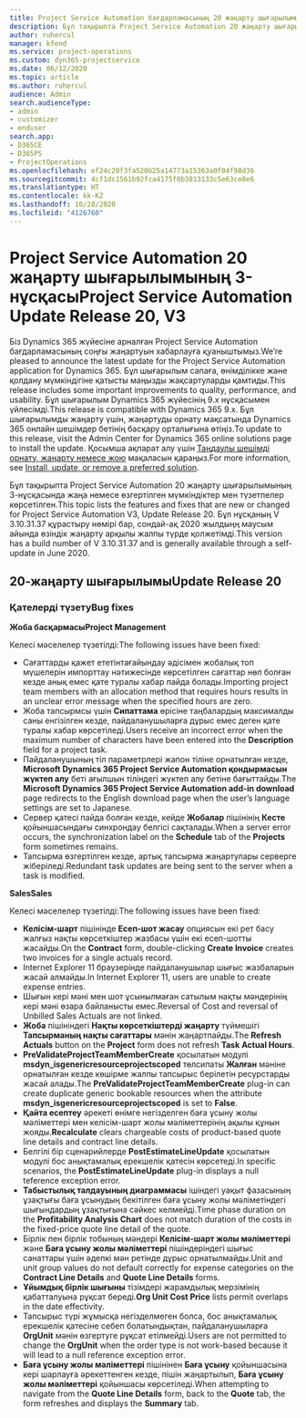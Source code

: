 ```yaml
---
title: Project Service Automation бағдарламасының 20 жаңарту шығарылымы, 3-нұсқасындағы жаңалықтар немесе өзгерістер
description: Бұл тақырыпта Project Service Automation 20 жаңарту шығарылымының 3-нұсқасында қолжетімді мүмкіндіктер мен түзетпелер көрсетілген
author: ruhercul
manager: kfend
ms.service: project-operations
ms.custom: dyn365-projectservice
ms.date: 06/12/2020
ms.topic: article
ms.author: ruhercul
audience: Admin
search.audienceType:
- admin
- customizer
- enduser
search.app:
- D365CE
- D365PS
- ProjectOperations
ms.openlocfilehash: ef24c20f3fa520b25a14773a15363a0f04f98d36
ms.sourcegitcommit: 4cf1dc1561b92fca4175f0b3813133c5e63ce8e6
ms.translationtype: HT
ms.contentlocale: kk-KZ
ms.lasthandoff: 10/28/2020
ms.locfileid: "4126760"
---
```

# <a name="project-service-automation-update-release-20-v3"></a><span data-ttu-id="af074-103">Project Service Automation 20 жаңарту шығарылымының 3-нұсқасы</span><span class="sxs-lookup"><span data-stu-id="af074-103">Project Service Automation Update Release 20, V3</span></span>

<span data-ttu-id="af074-104">Біз Dynamics 365 жүйесіне арналған Project Service Automation бағдарламасының соңғы жаңартуын хабарлауға қуаныштымыз.</span><span class="sxs-lookup"><span data-stu-id="af074-104">We’re pleased to announce the latest update for the Project Service Automation application for Dynamics 365.</span></span> <span data-ttu-id="af074-105">Бұл шығарылым сапаға, өнімділікке және қолдану мүмкіндігіне қатысты маңызды жақсартуларды қамтиды.</span><span class="sxs-lookup"><span data-stu-id="af074-105">This release includes some important improvements to quality, performance, and usability.</span></span> <span data-ttu-id="af074-106">Бұл шығарылым Dynamics 365 жүйесінің 9.x нұсқасымен үйлесімді.</span><span class="sxs-lookup"><span data-stu-id="af074-106">This release is compatible with Dynamics 365 9.x.</span></span> <span data-ttu-id="af074-107">Бұл шығарылымды жаңарту үшін, жаңартуды орнату мақсатында Dynamics 365 онлайн шешімдер бетінің басқару орталығына өтіңіз.</span><span class="sxs-lookup"><span data-stu-id="af074-107">To update to this release, visit the Admin Center for Dynamics 365 online solutions page to install the update.</span></span> <span data-ttu-id="af074-108">Қосымша ақпарат алу үшін [Таңдаулы шешімді орнату, жаңарту немесе жою](https://docs.microsoft.com/power-platform/admin/install-remove-preferred-solution) мақаласын қараңыз.</span><span class="sxs-lookup"><span data-stu-id="af074-108">For more information, see [Install, update, or remove a preferred solution](https://docs.microsoft.com/power-platform/admin/install-remove-preferred-solution).</span></span>

<span data-ttu-id="af074-109">Бұл тақырыпта Project Service Automation 20 жаңарту шығарылымының 3-нұсқасында жаңа немесе өзгертілген мүмкіндіктер мен түзетпелер көрсетілген.</span><span class="sxs-lookup"><span data-stu-id="af074-109">This topic lists the features and fixes that are new or changed for Project Service Automation V3, Update Release 20.</span></span> <span data-ttu-id="af074-110">Бұл нұсқаның V 3.10.31.37 құрастыру нөмірі бар, сондай-ақ 2020 жылдыңң маусым айында өзіндік жаңарту арқылы жалпы түрде қолжетімді.</span><span class="sxs-lookup"><span data-stu-id="af074-110">This version has a build number of V 3.10.31.37 and is generally available through a self-update in June 2020.</span></span>

## <a name="update-release-20"></a><span data-ttu-id="af074-111">20-жаңарту шығарылымы</span><span class="sxs-lookup"><span data-stu-id="af074-111">Update Release 20</span></span>

### <a name="bug-fixes"></a><span data-ttu-id="af074-112">Қателерді түзету</span><span class="sxs-lookup"><span data-stu-id="af074-112">Bug fixes</span></span>

<span data-ttu-id="af074-113">**Жоба басқармасы**</span><span class="sxs-lookup"><span data-stu-id="af074-113">**Project Management**</span></span>

<span data-ttu-id="af074-114">Келесі мәселелер түзетілді:</span><span class="sxs-lookup"><span data-stu-id="af074-114">The following issues have been fixed:</span></span>

- <span data-ttu-id="af074-115">Сағаттарды қажет ететінтағайындау әдісімен жобалық топ мүшелерін импорттау нәтижесінде көрсетілген сағаттар нөл болған кезде анық емес қате туралы хабар пайда болады.</span><span class="sxs-lookup"><span data-stu-id="af074-115">Importing project team members with an allocation method that requires hours results in an unclear error message when the specified hours are zero.</span></span>
- <span data-ttu-id="af074-116">Жоба тапсырмсы үшін **Сипаттама** өрісіне таңбалардың максималды саны енгізілген кезде, пайдаланушыларға дұрыс емес деген қате туралы хабар көрсетіледі.</span><span class="sxs-lookup"><span data-stu-id="af074-116">Users receive an incorrect error when the maximum number of characters have been entered into the **Description** field for a project task.</span></span>
- <span data-ttu-id="af074-117">Пайдаланушының тіл параметрлері жапон тіліне орнатылған кезде, **Microsoft Dynamics 365 Project Service Automation қондырмасын жүктеп алу** беті ағылшын тіліндегі жүктеп алу бетіне бағыттайды.</span><span class="sxs-lookup"><span data-stu-id="af074-117">The **Microsoft Dynamics 365 Project Service Automation add-in download** page redirects to the English download page when the user’s language settings are set to Japanese.</span></span>
- <span data-ttu-id="af074-118">Сервер қатесі пайда болған кезде, кейде **Жобалар** пішінінің **Кесте** қойыншасындағы синхрондау белгісі сақталады.</span><span class="sxs-lookup"><span data-stu-id="af074-118">When a server error occurs, the synchronization label on the **Schedule** tab of the **Projects** form sometimes remains.</span></span>
- <span data-ttu-id="af074-119">Тапсырма өзгертілген кезде, артық тапсырма жаңартулары серверге жіберіледі.</span><span class="sxs-lookup"><span data-stu-id="af074-119">Redundant task updates are being sent to the server when a task is modified.</span></span>

<span data-ttu-id="af074-120">**Sales**</span><span class="sxs-lookup"><span data-stu-id="af074-120">**Sales**</span></span>

<span data-ttu-id="af074-121">Келесі мәселелер түзетілді:</span><span class="sxs-lookup"><span data-stu-id="af074-121">The following issues have been fixed:</span></span>

- <span data-ttu-id="af074-122">**Келісім-шарт** пішінінде **Есеп-шот жасау** опциясын екі рет басу жалғыз нақты көрсеткіштер жазбасы үшін екі есеп-шотты жасайды.</span><span class="sxs-lookup"><span data-stu-id="af074-122">On the **Contract** form, double-clicking **Create Invoice** creates two invoices for a single actuals record.</span></span>
- <span data-ttu-id="af074-123">Internet Explorer 11 браузерінде пайдаланушылар шығыс жазбаларын жасай алмайды.</span><span class="sxs-lookup"><span data-stu-id="af074-123">In Internet Explorer 11, users are unable to create expense entries.</span></span>
- <span data-ttu-id="af074-124">Шығын кері мәні мен шот ұсынылмаған сатылым нақты мәндерінің кері мәні өзара байланысты емес.</span><span class="sxs-lookup"><span data-stu-id="af074-124">Reversal of Cost and reversal of Unbilled Sales Actuals are not linked.</span></span>
- <span data-ttu-id="af074-125">**Жоба** пішініндегі **Нақты көрсеткіштерді жаңарту** түймешігі **Тапсырманың нақты сағаттары** мәнін жаңартпайды.</span><span class="sxs-lookup"><span data-stu-id="af074-125">The **Refresh Actuals** button on the **Project** form does not refresh **Task Actual Hours**.</span></span>
- <span data-ttu-id="af074-126">**PreValidateProjectTeamMemberCreate** қосылатын модулі **msdyn_isgenericresourceprojectscoped** төлсипаты **Жалған** мәніне орнатылған кезде көшірме жалпы тапсырыс берілетін ресурстарды жасай алады.</span><span class="sxs-lookup"><span data-stu-id="af074-126">The **PreValidateProjectTeamMemberCreate** plug-in can create duplicate generic bookable resources when the attribute **msdyn_isgenericresourceprojectscoped** is set to **False**.</span></span>
- <span data-ttu-id="af074-127">**Қайта есептеу** әрекеті өнімге негізделген баға ұсыну жолы мәліметтері мен келісім-шарт жолы мәліметтерінің ақылы құнын жояды.</span><span class="sxs-lookup"><span data-stu-id="af074-127">**Recalculate** clears chargeable costs of product-based quote line details and contract line details.</span></span>
- <span data-ttu-id="af074-128">Белгілі бір сценарийлерде **PostEstimateLineUpdate** қосылатын модулі бос анықтамалық ерекшелік қатесін көрсетеді.</span><span class="sxs-lookup"><span data-stu-id="af074-128">In specific scenarios, the **PostEstimateLineUpdate** plug-in displays a null teference exception error.</span></span>
- <span data-ttu-id="af074-129">**Табыстылық талдауының диаграммасы** ішіндегі уақыт фазасының ұзақтығы баға ұсынудың бекітілген баға ұсыну жолы мәліметіндегі шығындардың ұзақтығына сәйкес келмейді.</span><span class="sxs-lookup"><span data-stu-id="af074-129">Time phase duration on the **Profitability Analysis Chart** does not match duration of the costs in the fixed-price quote line detail of the quote.</span></span>
- <span data-ttu-id="af074-130">Бірлік пен бірлік тобының мәндері **Келісім-шарт жолы мәліметтері** және **Баға ұсыну жолы мәліметтері** пішіндеріндегі шығыс санаттары үшін әдепкі мән ретінде дұрыс орнатылмайды.</span><span class="sxs-lookup"><span data-stu-id="af074-130">Unit and unit group values do not default correctly for expense categories on the **Contract Line Details** and **Quote Line Details** forms.</span></span>
- <span data-ttu-id="af074-131">**Ұйымдық бірлік шығыны** тізімдері жарамдылық мерзімінің қабатталуына рұқсат береді.</span><span class="sxs-lookup"><span data-stu-id="af074-131">**Org Unit Cost Price** lists permit overlaps in the date effectivity.</span></span>
- <span data-ttu-id="af074-132">Тапсырыс түрі жұмысқа негізделмеген болса, бос анықтамалық ерекшелік қатесіне себеп болатындықтан, пайдаланушыларға **OrgUnit** мәнін өзгертуге рұқсат етілмейді.</span><span class="sxs-lookup"><span data-stu-id="af074-132">Users are not permitted to change the **OrgUnit** when the order type is not work-based because it will lead to a null reference exception error.</span></span>
- <span data-ttu-id="af074-133">**Баға ұсыну жолы мәліметтері** пішінінен **Баға ұсыну** қойыншасына кері шарлауға әрекеттенген кезде, пішін жаңартылып, **Баға ұсыну жолы мәліметтері** қойыншасы көрсетіледі.</span><span class="sxs-lookup"><span data-stu-id="af074-133">When attempting to navigate from the **Quote Line Details** form, back to the **Quote** tab, the form refreshes and displays the **Summary** tab.</span></span>
